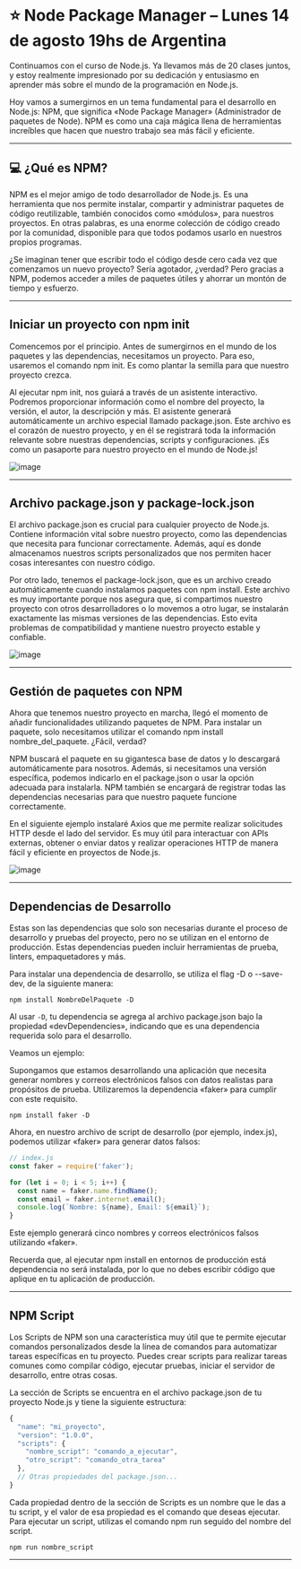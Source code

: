 # :star: Node Package Manager – Lunes 14 de agosto 19hs de Argentina

Continuamos con el curso de Node.js. Ya llevamos más de 20 clases juntos, y estoy realmente impresionado por su dedicación y entusiasmo en aprender más sobre el mundo de la programación en Node.js.

Hoy vamos a sumergirnos en un tema fundamental para el desarrollo en Node.js: NPM, que significa «Node Package Manager» (Administrador de paquetes de Node). NPM es como una caja mágica llena de herramientas increíbles que hacen que nuestro trabajo sea más fácil y eficiente.

---

## :computer: ¿Qué es NPM?

NPM es el mejor amigo de todo desarrollador de Node.js. Es una herramienta que nos permite instalar, compartir y administrar paquetes de código reutilizable, también conocidos como «módulos», para nuestros proyectos. En otras palabras, es una enorme colección de código creado por la comunidad, disponible para que todos podamos usarlo en nuestros propios programas.

¿Se imaginan tener que escribir todo el código desde cero cada vez que comenzamos un nuevo proyecto? Sería agotador, ¿verdad? Pero gracias a NPM, podemos acceder a miles de paquetes útiles y ahorrar un montón de tiempo y esfuerzo.

---

## Iniciar un proyecto con npm init

Comencemos por el principio. Antes de sumergirnos en el mundo de los paquetes y las dependencias, necesitamos un proyecto. Para eso, usaremos el comando npm init. Es como plantar la semilla para que nuestro proyecto crezca.

Al ejecutar npm init, nos guiará a través de un asistente interactivo. Podremos proporcionar información como el nombre del proyecto, la versión, el autor, la descripción y más. El asistente generará automáticamente un archivo especial llamado package.json. Este archivo es el corazón de nuestro proyecto, y en él se registrará toda la información relevante sobre nuestras dependencias, scripts y configuraciones. ¡Es como un pasaporte para nuestro proyecto en el mundo de Node.js!



![image](https://github.com/eugenia1984/BackEnd-Node.js-con-Daniel-Segovia/assets/72580574/28df16ba-a28b-43b9-a0ab-f3a09e1cfac5)

---

## Archivo package.json y package-lock.json

El archivo package.json es crucial para cualquier proyecto de Node.js. Contiene información vital sobre nuestro proyecto, como las dependencias que necesita para funcionar correctamente. Además, aquí es donde almacenamos nuestros scripts personalizados que nos permiten hacer cosas interesantes con nuestro código.

Por otro lado, tenemos el package-lock.json, que es un archivo creado automáticamente cuando instalamos paquetes con npm install. Este archivo es muy importante porque nos asegura que, si compartimos nuestro proyecto con otros desarrolladores o lo movemos a otro lugar, se instalarán exactamente las mismas versiones de las dependencias. Esto evita problemas de compatibilidad y mantiene nuestro proyecto estable y confiable.

![image](https://github.com/eugenia1984/BackEnd-Node.js-con-Daniel-Segovia/assets/72580574/a6990012-e8eb-42a7-aefb-9e1457bae679)

---

## Gestión de paquetes con NPM

Ahora que tenemos nuestro proyecto en marcha, llegó el momento de añadir funcionalidades utilizando paquetes de NPM. Para instalar un paquete, solo necesitamos utilizar el comando npm install nombre_del_paquete. ¿Fácil, verdad?

NPM buscará el paquete en su gigantesca base de datos y lo descargará automáticamente para nosotros. Además, si necesitamos una versión específica, podemos indicarlo en el package.json o usar la opción adecuada para instalarla. NPM también se encargará de registrar todas las dependencias necesarias para que nuestro paquete funcione correctamente.

En el siguiente ejemplo instalaré Axios que me permite realizar solicitudes HTTP desde el lado del servidor. Es muy útil para interactuar con APIs externas, obtener o enviar datos y realizar operaciones HTTP de manera fácil y eficiente en proyectos de Node.js.

![image](https://github.com/eugenia1984/BackEnd-Node.js-con-Daniel-Segovia/assets/72580574/6899e6ac-909d-4185-be9f-6d6aefab6696)

---

## Dependencias de Desarrollo

Estas son las dependencias que solo son necesarias durante el proceso de desarrollo y pruebas del proyecto, pero no se utilizan en el entorno de producción. Estas dependencias pueden incluir herramientas de prueba, linters, empaquetadores y más.

Para instalar una dependencia de desarrollo, se utiliza el flag -D o --save-dev, de la siguiente manera:

``npm install NombreDelPaquete -D``

Al usar ``-D``, tu dependencia se agrega al archivo package.json bajo la propiedad «devDependencies», indicando que es una dependencia requerida solo para el desarrollo.

Veamos un ejemplo:

Supongamos que estamos desarrollando una aplicación que necesita generar nombres y correos electrónicos falsos con datos realistas para propósitos de prueba. Utilizaremos la dependencia «faker» para cumplir con este requisito.

``npm install faker -D``

Ahora, en nuestro archivo de script de desarrollo (por ejemplo, index.js), podemos utilizar «faker» para generar datos falsos:

```JavaScript
// index.js
const faker = require('faker');

for (let i = 0; i < 5; i++) {
  const name = faker.name.findName();
  const email = faker.internet.email();
  console.log(`Nombre: ${name}, Email: ${email}`);
}
```

Este ejemplo generará cinco nombres y correos electrónicos falsos utilizando «faker».

Recuerda que, al ejecutar npm install en entornos de producción está dependencia no será instalada, por lo que no debes escribir código que aplique en tu aplicación de producción.

---

## NPM Script

Los Scripts de NPM son una característica muy útil que te permite ejecutar comandos personalizados desde la línea de comandos para automatizar tareas específicas en tu proyecto. Puedes crear scripts para realizar tareas comunes como compilar código, ejecutar pruebas, iniciar el servidor de desarrollo, entre otras cosas.

La sección de Scripts se encuentra en el archivo package.json de tu proyecto Node.js y tiene la siguiente estructura:

```JavaScript
{
  "name": "mi_proyecto",
  "version": "1.0.0",
  "scripts": {
    "nombre_script": "comando_a_ejecutar",
    "otro_script": "comando_otra_tarea"
  },
  // Otras propiedades del package.json...
}
```

Cada propiedad dentro de la sección de Scripts es un nombre que le das a tu script, y el valor de esa propiedad es el comando que deseas ejecutar. Para ejecutar un script, utilizas el comando npm run seguido del nombre del script.

``npm run nombre_script``

---
